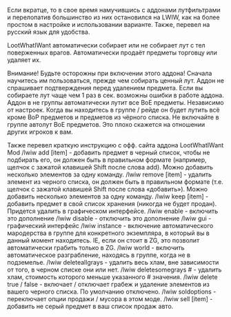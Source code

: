 Если вкратце, то в свое время намучившись с аддонами лутфильтрами и перелопатив большинство из них остановился на LWIW, как на более простом в настройке и использовании варианте. Также, перевел на русский язык для удобства.

LootWhatIWant автоматически собирает или не собирает лут с тел поверженных врагов. Автоматически продаёт предметы торговцу или удаляет их.

Внимание! Будьте осторожны при включении этого аддона! Сначала научитесь им пользоваться, прежде чем собирать ценный лут. Аддон не спрашивает подтверждения перед удалением предмета. Если вы собираете лут чаще чем 1 раз в сек. возможны ошибки в работе аддона.
Аддон в не группы автоматически лутит все BoЕ предметы. Независимо от настроек. Когда вы находитесь в группе / рейде он будет лутить всё кроме BoP предметов и предметов из чёрного списка. Не включайте в группе автолут BoЕ предметов. Это плохо скажется на отношении других игроков к вам.

Также перевел краткую инструкцию с офф. сайта аддона
LootWhatIWant Mod
/lwiw add [item] - добавить предмет в черный список, чтобы не подбирать его, он должен быть в правильном формате (например, щелчок с зажатой клавишей Shift после слова add). Можно добавить несколько элементов за одну команду.
/lwiw remove [item] - удалить элемент из черного списка, он должен быть в правильном формате (т.е. щелчок с зажатой клавишей Shift после слова «добавить»). Можно добавить несколько элементов за одну команду.
/lwiw keep [item] - добавить предмет в свой список хранения (никогда не будет продан). Придется удалить в графическом интерфейсе.
/lwiw enable - включить это дополнение
/lwiw disable - отключить это дополнение
/lwiw gui - графический интерфейс
/lwiw instance - включение автоматического мародерства в группе для конкретного экземпляра, в который вы в данный момент находитесь. IE, если он стоит в ZG, это позволит автоматически грабить только в ZG.
/lwiw world - включить автоматическое разграбление, находясь в группе, когда не в подземелье.
/lwiw deleteallgrays - удалить весь хлам, вне зависимости от того, в черном списке они или нет.
/lwiw deletesomegrays # - удалить хлам, стоимость которого меньше указанного # значения.
/lwiw delete true / false - включает / отключает грабеж и удаление элементов из вашего черного списка. По умолчанию отключено.
/lwiw soldoptions - переключает опции продажи / мусора в этом моде.
/lwiw sell [item] - добавить не серый предмет в ваш список продаж авто.
